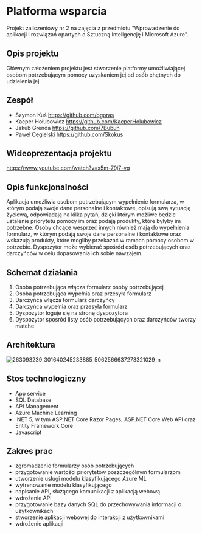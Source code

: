 # Platforma wsparcia
Projekt zaliczeniowy nr 2 na zajęcia z przedmiotu "Wprowadzenie do aplikacji i rozwiązań opartych o Sztuczną Inteligencję i Microsoft Azure".

## Opis projektu
Głównym założeniem projektu jest stworzenie platformy umożliwiającej osobom potrzebującym
pomocy uzyskaniem jej od osób chętnych do udzielenia jej.

## Zespół
- Szymon Kuś https://github.com/ogoras
- Kacper Hołubowicz https://github.com/KacperHolubowicz
- Jakub Grenda https://github.com/7Bubun
- Paweł Cegielski https://github.com/Skokus

## Wideoprezentacja projektu
https://www.youtube.com/watch?v=x5m-79j7-vg

## Opis funkcjonalności
Aplikacja umożliwia osobom potrzebującym wypełnienie formularza, w którym podają swoje dane personalne i kontaktowe, opisują swą sytuację życiową, odpowiadają na kilka pytań, dzięki którym możliwe będzie ustalenie priorytetu pomocy im oraz podają produkty, które byłyby im potrzebne.
Osoby chcące wesprzeć innych również mają do wypełnienia formularz, w którym podają swoje dane personalne i kontaktowe oraz wskazują produkty, które mogliby przekazać w ramach pomocy osobom w potrzebie.
Dyspozytor może wybierać spośród osób potrzebujących oraz darczyńców w celu dopasowania ich sobie nawzajem.

## Schemat działania
1. Osoba potrzebująca włącza formularz osoby potrzebującej
2. Osoba potrzebująca wypełnia oraz przesyła formularz
3. Darczyńca włącza formularz darczyńcy
4. Darczyńca wypełnia oraz przesyła formularz
5. Dyspozytor loguje się na stronę dyspozytora
6. Dyspozytor spośród listy osób potrzebujących oraz darczyńców tworzy matche

## Architektura
![263093239_301640245233885_5062566637273321029_n](https://user-images.githubusercontent.com/93927311/144762969-21b70652-b52b-46c6-bcbc-12481f0e1a2e.png)

## Stos technologiczny
- App service
- SQL Database
- API Management
- Azure Machine Learning
- .NET 5, w tym ASP.NET Core Razor Pages, ASP.NET Core Web API oraz Entity Framework Core
- Javascript

## Zakres prac
- zgromadzenie formularzy osób potrzebujących
- przygotowanie wartości priorytetów poszczególnym formularzom
- utworzenie usługi modelu klasyfikującego Azure ML
- wytrenowanie modelu klasyfikującego 
- napisanie API, służącego komunikacji z aplikacją webową
- wdrożenie API
- przygotowanie bazy danych SQL do przechowywania informacji o użytkownikach
- stworzenie aplikacji webowej do interakcji z użytkownikami
- wdrożenie aplikacji
